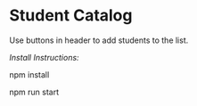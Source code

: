 Student Catalog
===============

Use buttons in header to add students to the list.

*Install Instructions:*

npm install

npm run start
